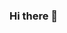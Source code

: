 ### Hi there 👋

<!--
**Benjamming-Strat/Benjamming-Strat** is a ✨ _special_ ✨ repository because its `README.md` (this file) appears on your GitHub profile.

Here are some ideas to get you started:

- 🔭 I’m currently working on data analytics with python and kibana.
- 🌱 I’m currently learning the elk stack
- 👯 I’m looking to collaborate on data analytic challenges
- 🤔 I’m looking for help with more advanced data analytic jobs
- 💬 Ask me about anything related to data analytics and data science with python
- 📫 How to reach me: TBA
- 😄 Pronouns: ...
- ⚡ Fun fact: I sing in a choir and play the guitar.

